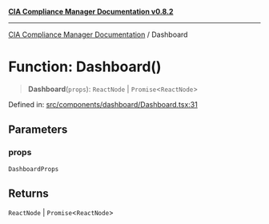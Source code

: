 [**CIA Compliance Manager Documentation v0.8.2**](../README.md)

***

[CIA Compliance Manager Documentation](../globals.md) / Dashboard

# Function: Dashboard()

> **Dashboard**(`props`): `ReactNode` \| `Promise`\<`ReactNode`\>

Defined in: [src/components/dashboard/Dashboard.tsx:31](https://github.com/Hack23/cia-compliance-manager/blob/423c5d261c747ade8ca2550e176aa05168b5a31e/src/components/dashboard/Dashboard.tsx#L31)

## Parameters

### props

`DashboardProps`

## Returns

`ReactNode` \| `Promise`\<`ReactNode`\>
